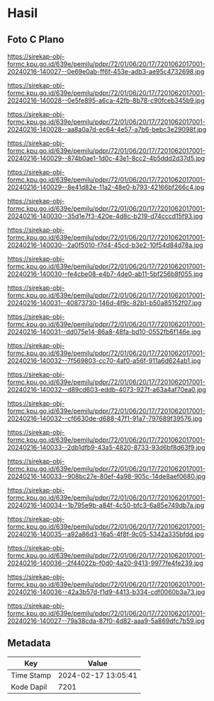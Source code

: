 # Hasil

## Foto C Plano

https://sirekap-obj-formc.kpu.go.id/639e/pemilu/pdpr/72/01/06/20/17/7201062017001-20240216-140027--0e69e0ab-ff6f-453e-adb3-ae95c4732698.jpg

https://sirekap-obj-formc.kpu.go.id/639e/pemilu/pdpr/72/01/06/20/17/7201062017001-20240216-140028--0e5fe895-a6ca-42fb-8b78-c90fceb345b9.jpg

https://sirekap-obj-formc.kpu.go.id/639e/pemilu/pdpr/72/01/06/20/17/7201062017001-20240216-140028--aa8a0a7d-ec64-4e57-a7b6-bebc3e29098f.jpg

https://sirekap-obj-formc.kpu.go.id/639e/pemilu/pdpr/72/01/06/20/17/7201062017001-20240216-140029--874b0ae1-1d0c-43e1-8cc2-4b5ddd2d37d5.jpg

https://sirekap-obj-formc.kpu.go.id/639e/pemilu/pdpr/72/01/06/20/17/7201062017001-20240216-140029--8e41d82e-11a2-48e0-b793-42166bf266c4.jpg

https://sirekap-obj-formc.kpu.go.id/639e/pemilu/pdpr/72/01/06/20/17/7201062017001-20240216-140030--35d1e7f3-420e-4d8c-b219-d74cccd15f93.jpg

https://sirekap-obj-formc.kpu.go.id/639e/pemilu/pdpr/72/01/06/20/17/7201062017001-20240216-140030--2a0f5010-f7d4-45cd-b3e2-10f54d84d78a.jpg

https://sirekap-obj-formc.kpu.go.id/639e/pemilu/pdpr/72/01/06/20/17/7201062017001-20240216-140030--fe4cbe08-e4b7-4de0-ab11-5bf256b8f055.jpg

https://sirekap-obj-formc.kpu.go.id/639e/pemilu/pdpr/72/01/06/20/17/7201062017001-20240216-140031--40873730-146d-4f9c-82b1-b50a85152f07.jpg

https://sirekap-obj-formc.kpu.go.id/639e/pemilu/pdpr/72/01/06/20/17/7201062017001-20240216-140031--dd075e14-86a8-48fa-bd10-0552fb6f146e.jpg

https://sirekap-obj-formc.kpu.go.id/639e/pemilu/pdpr/72/01/06/20/17/7201062017001-20240216-140032--7f569803-cc70-4af0-a56f-911a6d624ab1.jpg

https://sirekap-obj-formc.kpu.go.id/639e/pemilu/pdpr/72/01/06/20/17/7201062017001-20240216-140032--d89cd603-eddb-4073-927f-a63a4af70ea0.jpg

https://sirekap-obj-formc.kpu.go.id/639e/pemilu/pdpr/72/01/06/20/17/7201062017001-20240216-140032--cf6630de-d688-47f1-91a7-797689f39576.jpg

https://sirekap-obj-formc.kpu.go.id/639e/pemilu/pdpr/72/01/06/20/17/7201062017001-20240216-140033--2db1dfb9-43a5-4820-8733-93d6bf8d63f9.jpg

https://sirekap-obj-formc.kpu.go.id/639e/pemilu/pdpr/72/01/06/20/17/7201062017001-20240216-140033--908bc27e-80ef-4a98-905c-14de8aef0680.jpg

https://sirekap-obj-formc.kpu.go.id/639e/pemilu/pdpr/72/01/06/20/17/7201062017001-20240216-140034--1b795e9b-a84f-4c50-bfc3-6a85e749db7a.jpg

https://sirekap-obj-formc.kpu.go.id/639e/pemilu/pdpr/72/01/06/20/17/7201062017001-20240216-140035--a92a86d3-16a5-4f8f-9c05-5342a335bfdd.jpg

https://sirekap-obj-formc.kpu.go.id/639e/pemilu/pdpr/72/01/06/20/17/7201062017001-20240216-140036--2f44022b-f0d0-4a20-9413-9977fe4fe239.jpg

https://sirekap-obj-formc.kpu.go.id/639e/pemilu/pdpr/72/01/06/20/17/7201062017001-20240216-140036--42a3b57d-f1d9-4413-b334-cdf0060b3a73.jpg

https://sirekap-obj-formc.kpu.go.id/639e/pemilu/pdpr/72/01/06/20/17/7201062017001-20240216-140027--79a38cda-87f0-4d82-aaa9-5a869dfc7b59.jpg


## Metadata

| Key        | Value               |
| ---------- | ------------------- |
| Time Stamp | 2024-02-17 13:05:41 |
| Kode Dapil | 7201                |



